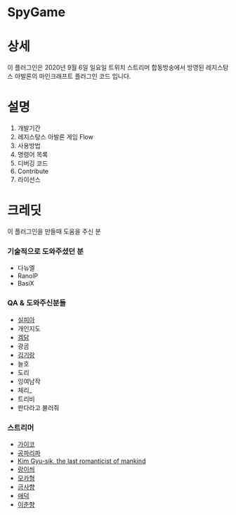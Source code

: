 # SpyGame

# 상세 

이 플러그인은 2020년 9월 6일 일요일 트위치 스트리머 합동방송에서 방영된 레지스탕스 아발론의 마인크래프트 플러그인 코드 입니다. 


# 설명

1. 개발기간
2. 레지스탕스 아발론 게임 Flow
3. 사용방법
4. 명령어 목록
5. 디버깅 코드
6. Contribute 
7. 라이선스

# 크레딧
이 플러그인을 만들때 도움을 주신 분

### 기술적으로 도와주셨던 분
- 다뉴엘
- RanolP
- BasiX


### QA & 도와주신분들
 - [실피아](https://www.twitch.tv/leegw15)
 - 개인지도
 - [겜닭](https://www.twitch.tv/poi124)
 - 광곰
 - [김기랑](https://www.twitch.tv/kimgirang)
 - 늘호
 - 도리
 - 잉여남작
 - 체리_
 - 트리비
 - 판다라고 불러줘

### 스트리머
  - [가이코](https://www.twitch.tv/pymyp2288)
  - [공파리파](https://www.twitch.tv/gongparipa)
  - [Kim Gyu-sik, the last romanticist of mankind](https://www.youtube.com/channel/UC_eXONnL5HKKTpa6_t4BTOw)
  - [랑이씌](https://www.twitch.tv/rang0210)
  - [모카형](https://www.twitch.tv/oilj_far)
  - [금사향](https://www.twitch.tv/sah_yang)
  - [애덕](https://www.twitch.tv/aduck09)
  - [이춘향](https://www.twitch.tv/leechunhyang)
